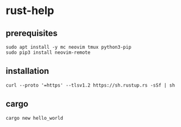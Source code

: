 # rust-help

## prerequisites
```
sudo apt install -y mc neovim tmux python3-pip
sudo pip3 install neovim-remote

```

## installation
```curl --proto '=https' --tlsv1.2 https://sh.rustup.rs -sSf | sh```

## cargo
```cargo new hello_world```

